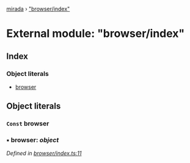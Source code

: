 [mirada](../README.md) › ["browser/index"](_browser_index_.md)

# External module: "browser/index"


## Index

### Object literals

* [browser](_browser_index_.md#const-browser)

## Object literals

### `Const` browser

### ▪ **browser**: *object*

*Defined in [browser/index.ts:11](https://github.com/cancerberoSgx/mirada/blob/c8721d6/mirada/src/browser/index.ts#L11)*